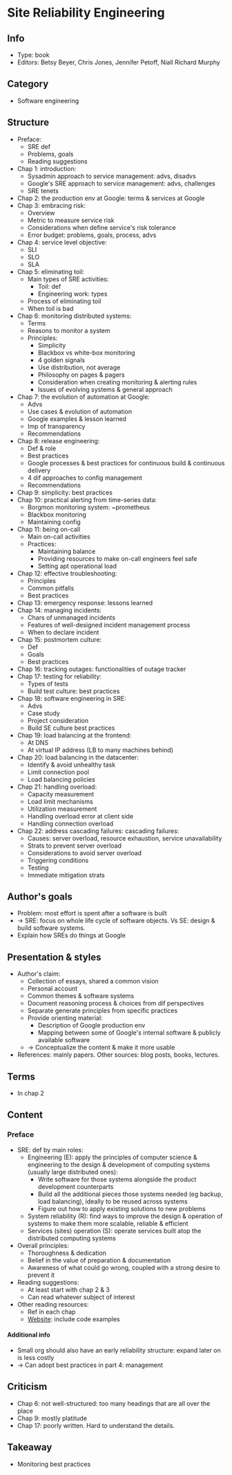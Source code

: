 # Site Reliability Engineering

## Info
- Type: book
- Editors: Betsy Beyer, Chris Jones, Jennifer Petoff, Niall Richard Murphy

## Category
- Software engineering

## Structure
- Preface:
  - SRE def
  - Problems, goals
  - Reading suggestions
- Chap 1: introduction:
  - Sysadmin approach to service management: advs, disadvs
  - Google's SRE approach to service management: advs, challenges
  - SRE tenets
- Chap 2: the production env at Google: terms & services at Google
- Chap 3: embracing risk:
  - Overview
  - Metric to measure service risk
  - Considerations when define service's risk tolerance
  - Error budget: problems, goals, process, advs
- Chap 4: service level objective:
  - SLI
  - SLO
  - SLA
- Chap 5: eliminating toil:
  - Main types of SRE activities:
    - Toil: def
    - Engineering work: types
  - Process of eliminating toil
  - When toil is bad
- Chap 6: monitoring distributed systems:
  - Terms
  - Reasons to monitor a system
  - Principles:
    - Simplicity
    - Blackbox vs white-box monitoring
    - 4 golden signals
    - Use distribution, not average
    - Philosophy on pages & pagers
    - Consideration when creating monitoring & alerting rules
    - Issues of evolving systems & general approach
- Chap 7: the evolution of automation at Google:
  - Advs
  - Use cases & evolution of automation
  - Google examples & lesson learned
  - Imp of transparency
  - Recommendations
- Chap 8: release engineering:
  - Def & role
  - Best practices
  - Google processes & best practices for continuous build & continuous delivery
  - 4 dif approaches to config management
  - Recommendations
- Chap 9: simplicity: best practices
- Chap 10: practical alerting from time-series data:
  - Borgmon monitoring system: ~prometheus
  - Blackbox monitoring
  - Maintaining config
- Chap 11: being on-call
  - Main on-call activities
  - Practices:
    - Maintaining balance
    - Providing resources to make on-call engineers feel safe
    - Setting apt operational load
- Chap 12: effective troubleshooting:
  - Principles
  - Common pitfalls
  - Best practices
- Chap 13: emergency response: lessons learned
- Chap 14: managing incidents:
  - Chars of unmanaged incidents
  - Features of well-designed incident management process
  - When to declare incident
- Chap 15: postmortem culture:
  - Def
  - Goals
  - Best practices
- Chap 16: tracking outages: functionalities of outage tracker
- Chap 17: testing for reliability:
  - Types of tests
  - Build test culture: best practices
- Chap 18: software engineering in SRE:
  - Advs
  - Case study
  - Project consideration
  - Build SE culture best practices
- Chap 19: load balancing at the frontend:
  - At DNS
  - At virtual IP address (LB to many machines behind)
- Chap 20: load balancing in the datacenter:
  - Identify & avoid unhealthy task
  - Limit connection pool
  - Load balancing policies
- Chap 21: handling overload:
  - Capacity measurement
  - Load limit mechanisms
  - Utilization measurement
  - Handling overload error at client side
  - Handling connection overload
- Chap 22: address cascading failures: cascading failures:
  - Causes: server overload, resource exhaustion, service unavailability
  - Strats to prevent server overload
  - Considerations to avoid server overload
  - Triggering conditions
  - Testing
  - Immediate mitigation strats

## Author's goals
- Problem: most effort is spent after a software is built
- -> SRE: focus on whole life cycle of software objects. Vs SE: design & build software systems.
- Explain how SREs do things at Google

## Presentation & styles
- Author's claim:
  - Collection of essays, shared a common vision
  - Personal account
  - Common themes & software systems
  - Document reasoning process & choices from dif perspectives
  - Separate generate principles from specific practices
  - Provide orienting material:
    - Description of Google production env
    - Mapping between some of Google's internal software & publicly available software
  - -> Conceptualize the content & make it more usable
- References: mainly papers. Other sources: blog posts, books, lectures.

## Terms
- In chap 2

## Content
### Preface
- SRE: def by main roles:
  - Engineering (E): apply the principles of computer science & engineering to
    the design & development of computing systems (usually large distributed ones):
    - Write software for those systems alongside the product development counterparts
    - Build all the additional pieces those systems needed (eg backup, load balancing), ideally to be reused across systems
    - Figure out how to apply existing solutions to new problems
  - System reliability (R): find ways to improve the design & operation of systems to make them more scalable, reliable & efficient
  - Services (sites) operation (S): operate services built atop the distributed computing systems
- Overall principles:
  - Thoroughness & dedication
  - Belief in the value of preparation & documentation
  - Awareness of what could go wrong, coupled with a strong desire to prevent it
- Reading suggestions:
  - At least start with chap 2 & 3
  - Can read whatever subject of interest
- Other reading resources:
  - Ref in each chap
  - [Website](https://g.co/SREBook): include code examples
#### Additional info
- Small org should also have an early reliability structure: expand later on is less costly
- -> Can adopt best practices in part 4: management

## Criticism
- Chap 6: not well-structured: too many headings that are all over the place
- Chap 9: mostly platitude
- Chap 17: poorly written. Hard to understand the details.

## Takeaway
- Monitoring best practices